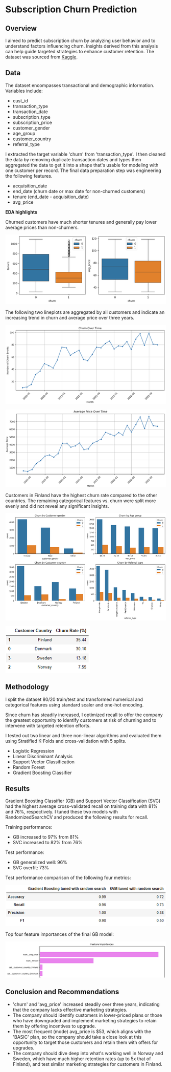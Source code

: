 # Subscription Churn Prediction

## Overview

I aimed to predict subscription churn by analyzing user behavior and  to understand factors influencing churn. Insights derived from this analysis can help guide targeted strategies to enhance customer retention. The dataset was sourced from [Kaggle](https://www.kaggle.com/datasets/sarathperingayi/performance-of-a-subscription-business).

## Data
The dataset encompasses transactional and demographic information. Variables include:

* cust_id
* transaction_type 
* transaction_date
* subscription_type 
* subscription_price
* customer_gender
* age_group
* customer_country
* referral_type
    
I extracted the target variable 'churn' from 'transaction_type'. I then cleaned the data by removing duplicate transaction dates and types then aggregated the data to get it into a shape that's usable for modeling with one customer per record. The final data preparation step was engineering the following features.

* acquisition_date
* end_date (churn date or max date for non-churned customers)
* tenure (end_date - acquisition_date)
* avg_price

**EDA highlights**  

Churned customers have much shorter tenures and generally pay lower average prices than non-churners. 

![box](assets/box.png)

The following two lineplots are aggregated by all customers and indicate an increasing trend in churn and average price over three years. 

![churn time](assets/churn_time.png)

![price time](assets/price_time.png)

Customers in Finland have the highest churn rate compared to the other countries. The remaining categorical features vs. churn were split more evenly and did not reveal any significant insights.

![bar](assets/bar.png)

![country](assets/country.png)

## Methodology

I split the dataset 80/20 train/test and transformed numerical and categorical features using standard scaler and one-hot encoding. 

Since churn has steadily increased, I optimized recall to offer the company the greatest opportunity to identify customers at risk of churning and to intervene with targeted retention efforts. 

I tested out two linear and three non-linear algorithms and evaluated them using Stratified K-Folds and cross-validation with 5 splits.

* Logistic Regression 
* Linear Discriminant Analysis
* Support Vector Classification 
* Random Forest 
* Gradient Boosting Classifier

## Results 

Gradient Boosting Classifier (GB) and Support Vector Classification (SVC) had the highest average cross-validated recall on training data with 81% and 76%, respectively. I tuned these two models with RandomizedSearchCV and produced the following results for recall. 

Training performance:
* GB increased to 97% from 81%
* SVC increased to 82% from 76%

Test performance:
* GB generalized well: 96%
* SVC overfit: 73% 

Test performance comparison of the following four metrics:

![test](assets/test_performance.png)

Top four feature importances of the final GB model:

![feature_imp](assets/feature_imp].png)

## Conclusion and Recommendations

* 'churn' and 'avg_price' increased steadily over three years, indicating that the company lacks effective marketing strategies.
* The company should identify customers in lower-priced plans or those who have downgraded and implement marketing strategies to retain them by offering incentives to upgrade.
* The most frequent (mode) avg_price is $53, which aligns with the 'BASIC' plan, so the company should take a close look at this opportunity to target those customers and retain them with offers for upgrades.
* The company should dive deep into what's working well in Norway and Sweden, which have much higher retention rates (up to 5x that of Finland), and test  similar marketing strategies for customers in Finland.
